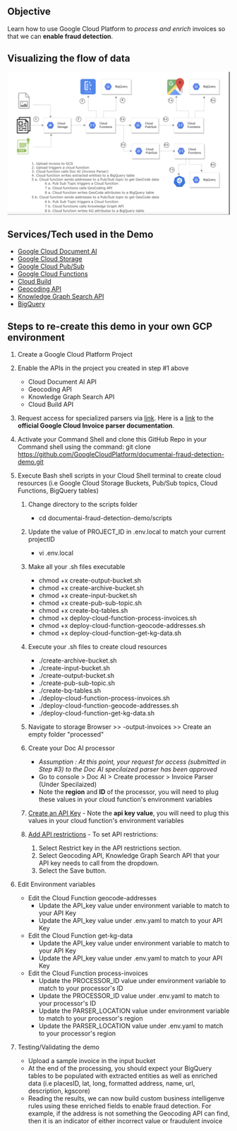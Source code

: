 
## Objective
Learn how to use Google Cloud Platform to *process and enrich* invoices so that we can **enable fraud detection**.


## Visualizing the flow of data

![diagram](/steps-in-a-diagram.png)

## Services/Tech used in the Demo
* [Google Cloud Document AI](https://cloud.google.com/document-ai)
* [Google Cloud Storage](https://cloud.google.com/storage)
* [Google Cloud Pub/Sub](https://cloud.google.com/pubsub/docs/overview)
* [Google Cloud Functions](https://cloud.google.com/functions)
* [Cloud Build](https://cloud.google.com/build)
* [Geocoding API](https://developers.google.com/maps/documentation/geocoding/start)
* [Knowledge Graph Search API](https://developers.google.com/knowledge-graph)
* [BigQuery](https://cloud.google.com/bigquery)

## Steps to re-create this demo in your own GCP environment 
1. Create a Google Cloud Platform Project

1. Enable the APIs in the project you created in step #1 above
      * Cloud Document AI API
      * Geocoding API
      * Knowledge Graph Search API
      * Cloud Build API

1. Request access for specialized parsers via [link](https://docs.google.com/forms/d/e/1FAIpQLSc_6s8jsHLZWWE0aSX0bdmk24XDoPiE_oq5enDApLcp1VKJ-Q/viewform?gxids=7826). 
Here is a [link](https://cloud.google.com/document-ai/docs/invoice-parser) to the **official Google Cloud Invoice parser documentation**.

1. Activate your Command Shell and clone this GitHub Repo in your Command shell using the command:
  git clone https://github.com/GoogleCloudPlatform/documentai-fraud-detection-demo.git

1. Execute Bash shell scripts in your Cloud Shell terminal to create cloud resources (i.e Google Cloud Storage Buckets, Pub/Sub topics, Cloud Functions, BigQuery tables)

     1. Change directory to the scripts folder
          * cd documentai-fraud-detection-demo/scripts

     1. Update the value of PROJECT_ID in .env.local to match your current projectID
          * vi .env.local
     
     1. Make all your .sh files executable
          * chmod +x create-output-bucket.sh
          * chmod +x create-archive-bucket.sh
          * chmod +x create-input-bucket.sh
          * chmod +x create-pub-sub-topic.sh
          * chmod +x create-bq-tables.sh
          * chmod +x deploy-cloud-function-process-invoices.sh
          * chmod +x deploy-cloud-function-geocode-addresses.sh
          * chmod +x deploy-cloud-function-get-kg-data.sh

     1. Execute your .sh files to create cloud resources
          * ./create-archive-bucket.sh
          * ./create-input-bucket.sh
          * ./create-output-bucket.sh
          * ./create-pub-sub-topic.sh
          * ./create-bq-tables.sh
          * ./deploy-cloud-function-process-invoices.sh
          * ./deploy-cloud-function-geocode-addresses.sh
          * ./deploy-cloud-function-get-kg-data.sh

     1. Navigate to storage Browser >> <projectid>-output-invoices >> Create an empty folder "processed"

     1. Create your Doc AI processor
          * *Assumption : At this point, your request for access (submitted in Step #3) to the Doc AI specilaized parser has been approved*
          * Go to console > Doc AI > Create processor > Invoice Parser (Under Specilaized)
          * Note the **region** and **ID** of the processor, you will need to plug these values in your cloud function's environment variables
          
     1. [Create an API Key](https://cloud.google.com/docs/authentication/api-keys#creating_an_api_key) - Note the **api key value**, you will need to plug this values in your cloud function's environment variables
     
     1. [Add API restrictions](https://cloud.google.com/docs/authentication/api-keys#adding_api_restrictions) - To set API restrictions:
          1. Select Restrict key in the API restrictions section.
          1. Select Geocoding API, Knowledge Graph Search API that your API key needs to call from the dropdown.
          1. Select the Save button.

1. Edit Environment variables 
     * Edit the Cloud Function geocode-addresses 
          * Update the API_key value under environment variable to match to your API Key 
          * Update the API_key value under .env.yaml to match to your API Key 
     * Edit the Cloud Function get-kg-data
          * Update the API_key value under environment variable to match to your API Key 
          * Update the API_key value under .env.yaml to match to your API Key 
     * Edit the Cloud Function process-invoices
          * Update the PROCESSOR_ID value under environment variable to match to your processor's ID 
          * Update the PROCESSOR_ID value under .env.yaml to match to your processor's ID
          * Update the PARSER_LOCATION value under environment variable to match to your processor's region
          * Update the PARSER_LOCATION value under .env.yaml to match to your processor's region
          
 1. Testing/Validating the demo
     * Upload a sample invoice in the input bucket
     * At the end of the processing, you should expect your BigQuery tables to be populated with extracted entities as well as enriched data (i.e placesID, lat, long, formatted address, name, url, description, kgscore)
     * Reading the results, we can now build custom business intelligenve rules using these enriched fields to enable fraud detection. For example, if the address is not something the Geocoding API can find, then it is an indicator of either incorrect value or fraudulent invoice
     
      


